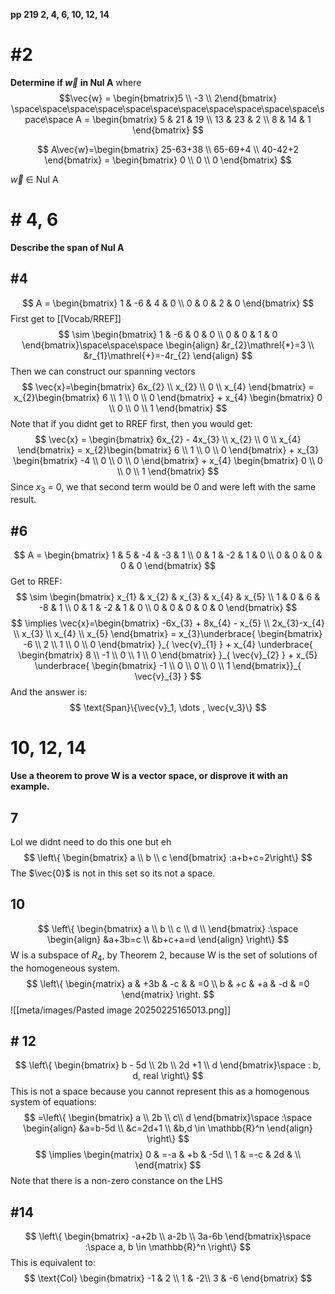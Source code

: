**pp 219 2, 4, 6, 10, 12, 14**

# #2
**Determine if $\vec{w}$ in $\text{Nul A}$**  where
$$\vec{w} = \begin{bmatrix}5 \\ -3 \\ 2\end{bmatrix}
\space\space\space\space\space\space\space\space\space\space\space\space\space 
A = \begin{bmatrix}
5 & 21 & 19 \\
13 & 23 & 2  \\
8 & 14 & 1
\end{bmatrix}
$$

$$
A\vec{w}=\begin{bmatrix}
25-63+38 \\
65-69+4 \\
40-42+2
\end{bmatrix} = \begin{bmatrix}
0 \\
0 \\
0
\end{bmatrix}
$$

$\vec{w}$ $\in$ $\text{Nul A}$

# # 4, 6
**Describe the span of $\text{Nul A}$**
##  #4
$$
A = \begin{bmatrix}
1 & -6 & 4 & 0 \\
0 & 0 & 2 & 0
\end{bmatrix}
$$
First get to [[Vocab/RREF]]
$$
\sim \begin{bmatrix}
1 & -6 & 0 & 0 \\
0 & 0 & 1 & 0
\end{bmatrix}\space\space\space 
\begin{align}
&r_{2}\mathrel{*}=3 \\
&r_{1}\mathrel{+}=-4r_{2}
\end{align}
$$
Then we can construct our spanning vectors
$$
\vec{x}=\begin{bmatrix}
6x_{2} \\
x_{2} \\
0 \\
x_{4}
\end{bmatrix} = x_{2}\begin{bmatrix}
6 \\
1 \\
0 \\
0
\end{bmatrix} + x_{4} \begin{bmatrix}
0 \\
0 \\
0 \\
1
\end{bmatrix}
$$
Note that if you didnt get to RREF first, then you would get:
$$
\vec{x} = \begin{bmatrix}
6x_{2} - 4x_{3} \\
x_{2} \\
0 \\
x_{4}
\end{bmatrix} = x_{2}\begin{bmatrix}
6 \\
1 \\
0 \\
0
\end{bmatrix} + x_{3} \begin{bmatrix}
-4 \\
0 \\
0 \\
0
\end{bmatrix} + 
x_{4} \begin{bmatrix}
0 \\
0 \\
0 \\
1
\end{bmatrix}
$$
Since $x_{3}$ = 0, we that second term would be 0 and were left with the same result.

## #6

$$
A = \begin{bmatrix}
1 & 5 & -4 &  -3 & 1 \\
0 & 1 & -2 & 1 & 0 \\
0 & 0 & 0 & 0 & 0
\end{bmatrix}
$$
Get to RREF:
$$
\sim \begin{bmatrix}
x_{1} & x_{2} & x_{3} & x_{4} & x_{5} \\
1 & 0 & 6 &  -8 & 1 \\
0 & 1 & -2 & 1 & 0 \\
0 & 0 & 0 & 0 & 0
\end{bmatrix}
$$
$$
\implies \vec{x}=\begin{bmatrix}
-6x_{3} + 8x_{4} - x_{5} \\
2x_{3}-x_{4} \\
x_{3} \\
x_{4} \\
x_{5}
\end{bmatrix} = x_{3}\underbrace{ \begin{bmatrix}
-6 \\
2 \\
1 \\
0 \\
0
\end{bmatrix} }_{ \vec{v}_{1} } + x_{4} \underbrace{ \begin{bmatrix}
8 \\
-1 \\
0 \\
1 \\
0
\end{bmatrix} }_{ \vec{v}_{2} } + x_{5} \underbrace{ \begin{bmatrix}
-1 \\
0 \\
0 \\
0 \\
1
\end{bmatrix}}_{ \vec{v}_{3} }
$$
And the answer is:
$$
\text{Span}\{\vec{v}_1, \dots , \vec{v_3}\}
$$


# 10, 12, 14
**Use a theorem to prove W is a vector space, or disprove it with an example.**


## 7 
Lol we didnt need to do this one but eh
$$
\left\{ \begin{bmatrix}
a \\
b \\
c
\end{bmatrix} :a+b+c=2\right\} 
$$
The $\vec{0}$ is not in this set so its not a space.

## 10
$$
\left\{ 
\begin{bmatrix}
a \\
b \\
c \\
d \\
\end{bmatrix}
:\space 
\begin{align}
&a+3b=c \\
&b+c+a=d
\end{align}
\right\} 
$$
W is a subspace of $R_{4}$, by Theorem 2, because W is the set of solutions of the homogeneous system.
$$
\left\{
\begin{matrix}
a & +3b & -c &  & =0 \\
b & +c & +a & -d & =0
\end{matrix}
\right. 
$$
![[meta/images/Pasted image 20250225165013.png]]

## # 12
$$
\left\{ 
\begin{bmatrix}
b - 5d \\
2b \\
2d +1 \\
d
\end{bmatrix}\space 
:
b, d, real
\right\}
$$
This is not a space because you cannot represent this as a homogenous system of equations:
$$
=\left\{ 
\begin{bmatrix}
a \\
2b \\
c\\
d
\end{bmatrix}\space 
:\space 
\begin{align}
&a=b-5d \\
&c=2d+1 \\
&b,d \in \mathbb{R}^n
\end{align}
\right\}
$$
$$
\implies \begin{matrix}
0 & =-a & +b & -5d \\
1 & =-c & 2d  &  \\
\end{matrix}
$$
Note that there is a non-zero constance on the LHS

## #14
$$
\left\{ 
\begin{bmatrix}
-a+2b \\
a-2b \\
3a-6b
\end{bmatrix}\space :\space 
a, b \in \mathbb{R}^n
\right\} 
$$
This is equivalent to: 
$$
\text{Col} \begin{bmatrix}
-1 & 2 \\
1  & -2\\
3 & -6
\end{bmatrix} 
$$

